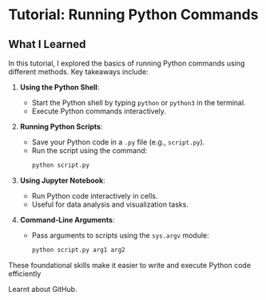 # Tutorial: Running Python Commands

## What I Learned

In this tutorial, I explored the basics of running Python commands using different methods. Key takeaways include:

1. **Using the Python Shell**:  
   - Start the Python shell by typing `python` or `python3` in the terminal.  
   - Execute Python commands interactively.

2. **Running Python Scripts**:  
   - Save your Python code in a `.py` file (e.g., `script.py`).  
   - Run the script using the command:  
     ```bash
     python script.py
     ```

3. **Using Jupyter Notebook**:  
   - Run Python code interactively in cells.  
   - Useful for data analysis and visualization tasks.

4. **Command-Line Arguments**:  
   - Pass arguments to scripts using the `sys.argv` module:  
     ```bash
     python script.py arg1 arg2
     ```

These foundational skills make it easier to write and execute Python code efficiently

Learnt about GitHub. 